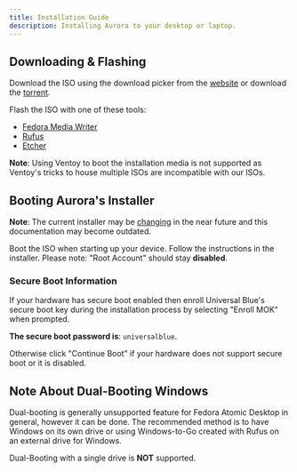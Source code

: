 ```yaml
---
title: Installation Guide
description: Installing Aurora to your desktop or laptop.
---
```


## Downloading & Flashing

Download the ISO using the download picker from the [website](https://getaurora.dev) or download the [torrent](https://fosstorrents.com/distributions/aurora/).

Flash the ISO with one of these tools:

- [Fedora Media Writer](https://fedoraproject.org/workstation/download)
- [Rufus](https://rufus.ie/en/)
- [Etcher](https://etcher.balena.io/)

**Note**: Using Ventoy to boot the installation media is not supported as Ventoy's tricks to house multiple ISOs are incompatible with our ISOs.

## Booting Aurora's Installer

**Note**: The current installer may be [changing](https://github.com/ublue-os/titanoboa) in the near future and this documentation may become outdated.

Boot the ISO when starting up your device. Follow the instructions in the installer. Please note: "Root Account" should stay **disabled**.

### Secure Boot Information

If your hardware has secure boot enabled then enroll Universal Blue's secure boot key during the installation process by selecting "Enroll MOK" when prompted.

**The secure boot password is**: `universalblue`.

Otherwise click "Continue Boot" if your hardware does not support secure boot or it is disabled.

## Note About Dual-Booting Windows

Dual-booting is generally unsupported feature for Fedora Atomic Desktop in general, however it can be done. The recommended method is to have Windows on its own drive or using Windows-to-Go created with Rufus on an external drive for Windows.

Dual-Booting with a single drive is **NOT** supported.
